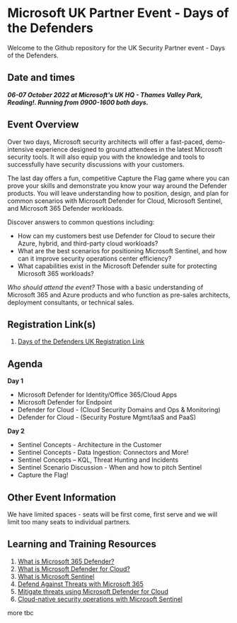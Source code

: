 # Microsoft UK Partner Event - Days of the Defenders
Welcome to the Github repository for the UK Security Partner event - Days of the Defenders.

## Date and times
***06-07 October 2022 at Microsoft's UK HQ - Thames Valley Park, Reading!. Running from 0900-1600 both days.***

## Event Overview
Over two days, Microsoft security architects will offer a fast-paced, demo-intensive experience designed to ground attendees in the latest Microsoft security tools. It will also equip you with the knowledge and tools to successfully have security discussions with your customers.

The last day offers a fun, competitive Capture the Flag game where you can prove your skills and demonstrate you know your way around the Defender products. You will leave understanding how to position, design, and plan for common scenarios with Microsoft Defender for Cloud, Microsoft Sentinel, and Microsoft 365 Defender workloads.

Discover answers to common questions including:
 - How can my customers best use Defender for Cloud to secure their Azure, hybrid, and third-party cloud workloads?
 - What are the best scenarios for positioning Microsoft Sentinel, and how can it improve security operations center efficiency?
 - What capabilities exist in the Microsoft Defender suite for protecting Microsoft 365 workloads?

*Who should attend the event?*
Those with a basic understanding of Microsoft 365 and Azure products and who function as pre-sales architects, deployment consultants, or technical sales.


## Registration Link(s)
1. [Days of the Defenders UK Registration Link](https://aka.ms/UKDaysOfTheDefendersP1-Reg) 

## Agenda
**Day 1**
 - Microsoft Defender for Identity/Office 365/Cloud Apps
 - Microsoft Defender for Endpoint
 - Defender for Cloud - (Cloud Security Domains and Ops & Monitoring)
 - Defender for Cloud - (Security Posture Mgmt/IaaS and PaaS)

**Day 2**
 - Sentinel Concepts - Architecture in the Customer 
 - Sentinel Concepts - Data Ingestion: Connectors and More!
 - Sentinel Concepts – KQL, Threat Hunting and Incidents
 - Sentinel Scenario Discussion - When and how to pitch Sentinel
 - Capture the Flag!
 
## Other Event Information
We have limited spaces - seats will be first come, first serve and we will limit too many seats to individual partners.

## Learning and Training Resources
1. [What is Microsoft 365 Defender?](https://docs.microsoft.com/en-us/microsoft-365/security/defender/microsoft-365-defender)
2. [What is Microsoft Defender for Cloud?](https://docs.microsoft.com/en-us/azure/defender-for-cloud/defender-for-cloud-introduction)
3. [What is Microsoft Sentinel](https://docs.microsoft.com/en-us/azure/sentinel/overview)
4. [Defend Against Threats with Microsoft 365](https://docs.microsoft.com/en-us/learn/paths/m365-security-threat-protection/)
5. [Mitigate threats using Microsoft Defender for Cloud](https://docs.microsoft.com/en-us/learn/paths/sc-200-mitigate-threats-using-azure-defender/)
6. [Cloud-native security operations with Microsoft Sentinel](https://docs.microsoft.com/en-us/learn/paths/security-ops-sentinel/)
 
more tbc
